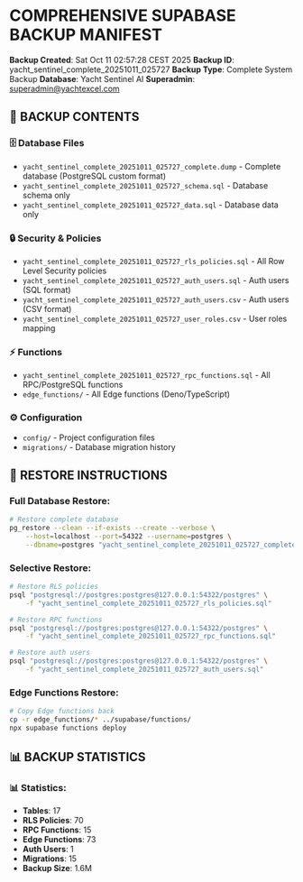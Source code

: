 # COMPREHENSIVE SUPABASE BACKUP MANIFEST

**Backup Created**: Sat Oct 11 02:57:28 CEST 2025
**Backup ID**: yacht_sentinel_complete_20251011_025727
**Backup Type**: Complete System Backup
**Database**: Yacht Sentinel AI
**Superadmin**: superadmin@yachtexcel.com

## 📁 BACKUP CONTENTS

### 🗄️ Database Files
- `yacht_sentinel_complete_20251011_025727_complete.dump` - Complete database (PostgreSQL custom format)
- `yacht_sentinel_complete_20251011_025727_schema.sql` - Database schema only
- `yacht_sentinel_complete_20251011_025727_data.sql` - Database data only

### 🔒 Security & Policies  
- `yacht_sentinel_complete_20251011_025727_rls_policies.sql` - All Row Level Security policies
- `yacht_sentinel_complete_20251011_025727_auth_users.sql` - Auth users (SQL format)
- `yacht_sentinel_complete_20251011_025727_auth_users.csv` - Auth users (CSV format)
- `yacht_sentinel_complete_20251011_025727_user_roles.csv` - User roles mapping

### ⚡ Functions
- `yacht_sentinel_complete_20251011_025727_rpc_functions.sql` - All RPC/PostgreSQL functions
- `edge_functions/` - All Edge functions (Deno/TypeScript)

### ⚙️ Configuration
- `config/` - Project configuration files
- `migrations/` - Database migration history

## 🔧 RESTORE INSTRUCTIONS

### Full Database Restore:
```bash
# Restore complete database
pg_restore --clean --if-exists --create --verbose \
    --host=localhost --port=54322 --username=postgres \
    --dbname=postgres "yacht_sentinel_complete_20251011_025727_complete.dump"
```

### Selective Restore:
```bash
# Restore RLS policies
psql "postgresql://postgres:postgres@127.0.0.1:54322/postgres" \
    -f "yacht_sentinel_complete_20251011_025727_rls_policies.sql"

# Restore RPC functions  
psql "postgresql://postgres:postgres@127.0.0.1:54322/postgres" \
    -f "yacht_sentinel_complete_20251011_025727_rpc_functions.sql"

# Restore auth users
psql "postgresql://postgres:postgres@127.0.0.1:54322/postgres" \
    -f "yacht_sentinel_complete_20251011_025727_auth_users.sql"
```

### Edge Functions Restore:
```bash
# Copy Edge functions back
cp -r edge_functions/* ../supabase/functions/
npx supabase functions deploy
```

## 📊 BACKUP STATISTICS

### 📊 Statistics:
- **Tables**:     17
- **RLS Policies**:     70
- **RPC Functions**:     15
- **Edge Functions**:       73
- **Auth Users**:      1
- **Migrations**:       15
- **Backup Size**: 1.6M
